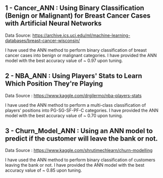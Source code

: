 ## 1 - Cancer_ANN : Using Binary Classification (Benign or Malignant) for Breast Cancer Cases with Artificial Neural Networks

Data Source: https://archive.ics.uci.edu/ml/machine-learning-databases/breast-cancer-wisconsin/ 

I have used the ANN method to perform binary classification of breast cancer cases into benign or malignant categories. I have provided the ANN model with the best accuracy value of ~ 0.97 upon tuning.

## 2 - NBA_ANN : Using Players' Stats to Learn Which Position They're Playing

Data Source : https://www.kaggle.com/drgilermo/nba-players-stats

I have used the ANN method to perform a multi-class classification of players' positions into PG-SG-SF-PF-C categories. I have provided the ANN model with the best accuracy value of ~ 0.70 upon tuning.

## 3 - Churn_Model_ANN : Using an ANN model to predict if the customer will leave the bank or not.

Data Source : https://www.kaggle.com/shrutimechlearn/churn-modelling

I have used the ANN method to perform binary classification of customers leaving the bank or not. I have provided the ANN model with the best accuracy value of ~ 0.85 upon tuning.
